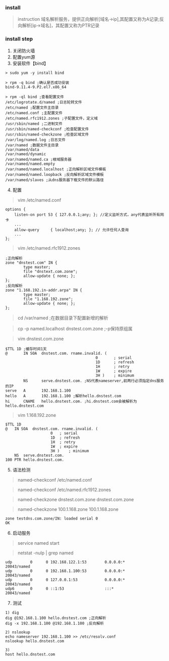 ### install

> instruction
域名解析服务，提供正向解析[域名->ip],其配置又称为A记录;反向解析[ip->域名]，其配置又称为PTR记录

### install step
1. 关闭防火墙
2. 配置yum源
3. 安装软件【bind】
```
> sudo yum -y install bind

> rpm -q bind ;确认是否成功安装
bind-9.11.4-9.P2.el7.x86_64

> rpm -ql bind ;查看配置文件
/etc/logrotate.d/named ;日志轮转文件
/etc/named ;配置文件主目录
/etc/named.conf ;主配置文件
/etc/named.rfc1912.zones ;子配置文件，定义域
/usr/sbin/named ;二进制文件
/usr/sbin/named-checkconf ;检查配置文件
/usr/sbin/named-checkzone ;检查区域文件
/var/log/named.log ;日志文件
/var/named ;数据文件主目录
/var/named/data
/var/named/dynamic
/var/named/named.ca ;根域服务器
/var/named/named.empty
/var/named/named.localhost ;正向解析区域文件模板
/var/named/named.loopback ;反向解析区域文件模板
/var/named/slaves ;从dns服务器下载文件的默认路径
```
4. 配置
> vim /etc/named.conf
```
options {
	listen-on port 53 { 127.0.0.1;any; }; //定义监听方式，any代表监听所有网卡
    ...
	allow-query     { localhost;any; }; // 允许任何人查询
    ...
};
```
> vim /etc/named.rfc1912.zones
```
;正向解析
zone "dnstest.com" IN {
        type master;
        file "dnstext.com.zone";
        allow-update { none; };
};
;反向解析
zone "1.168.192.in-addr.arpa" IN {
        type master;
        file "1.168.192.zone";
        allow-update { none; };
};
```
> cd /var/named ;在数据目录下配置新增的解析

> cp -p named.localhost dnstest.com.zone ;-p保持原组属

> vim dnstest.com.zone
```
$TTL 1D ;缓存时间1天
@       IN SOA  dnstest.com. rname.invalid. (
                                        0       ; serial
                                        1D      ; refresh
                                        1H      ; retry
                                        1W      ; expire
                                        3H )    ; minimum
        NS      serve.dnstest.com. ;NS代表nameserver,前两行必须指定dns服务的IP
serve   A       192.168.1.100
hello   A       192.168.1.100 ;解析hello.dnstest.com
hi      CNAME   hello.dnstest.com. ;hi.dnstest.com会被解析为hello.dnstest.com
```
> vim 1.168.192.zone
```
$TTL 1D
@	IN SOA	dnstest.com. rname.invalid. (
					0	; serial
					1D	; refresh
					1H	; retry
					1W	; expire
					3H )	; minimum
	NS	serve.dnstest.com.
100	PTR	hello.dnstest.com.
```
5. 语法检测
> named-checkconf /etc/named.conf

> named-checkconf /etc/named.rfc1912.zones

> named-checkzone dnstest.com.zone dnstest.com.zone

> named-checkzone 100.1.168.zone 100.1.168.zone
```
zone testdns.com.zone/IN: loaded serial 0
OK
```
6. 启动服务
> service named start

> netstat -nulp | grep named
```
udp        0      0 192.168.122.1:53        0.0.0.0:*                           20043/named
udp        0      0 192.168.1.100:53        0.0.0.0:*                           20043/named
udp        0      0 127.0.0.1:53            0.0.0.0:*                           20043/named
udp6       0      0 ::1:53                  :::*                                20043/named
```
7. 测试
```
1) dig 
dig @192.168.1.100 hello.dnstest.com ;正向解析
dig -x 192.168.1.100 @192.168.1.100 ;反向解析

2) nslookup
echo nameserver 192.168.1.100 >> /etc/resolv.conf
nslookup hello.dnstest.com

3)
host hello.dnstest.com
```
